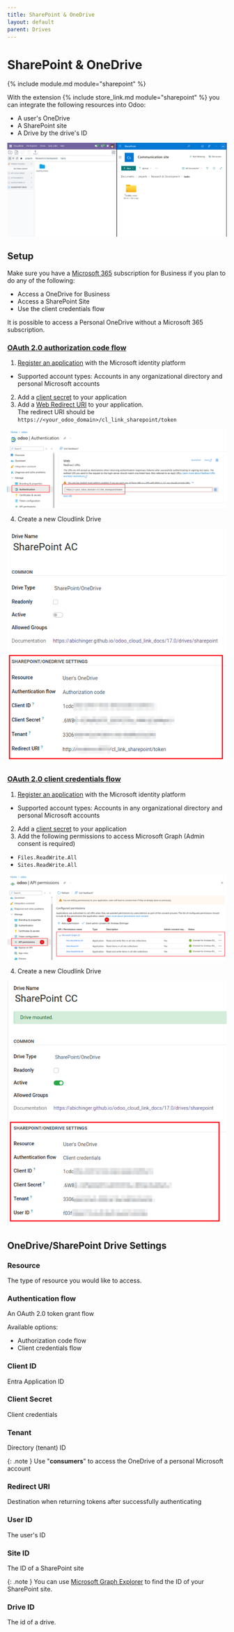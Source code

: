 ```yaml
---
title: SharePoint & OneDrive
layout: default
parent: Drives
---
```


# SharePoint & OneDrive

{% include module.md module="sharepoint" %}

With the extension {% include store_link.md module="sharepoint" %} you can integrate the following resources into Odoo:
- A user's OneDrive
- A SharePoint site
- A Drive by the drive's ID

![SharePoint Hero](../assets/sharepoint_hero.png)

## Setup

Make sure you have a [Microsoft 365](https://www.microsoft.com/en-us/microsoft-365/business) subscription for Business if you plan to do any of the following:
- Access a OneDrive for Business
- Access a SharePoint Site
- Use the client credentials flow

It is possible to access a Personal OneDrive without a Microsoft 365 subscription.

### [OAuth 2.0 authorization code flow](https://learn.microsoft.com/en-us/entra/identity-platform/v2-oauth2-auth-code-flow)

1. [Register an application] with the Microsoft identity platform
  - Supported account types: Accounts in any organizational directory and personal Microsoft accounts
2. Add a [client secret] to your application
3. Add a [Web Redirect URI] to your application.<br />
The redirect URI should be `https://<your_odoo_domain>/cl_link_sharepoint/token`

![Web Redirect URI](../assets/sharepoint_redirect_uri.png)

4. Create a new Cloudlink Drive

![client credentials](../assets/sharepoint_auth_flow.png)
 
### [OAuth 2.0 client credentials flow](https://learn.microsoft.com/en-us/entra/identity-platform/v2-oauth2-client-creds-grant-flow)

1. [Register an application] with the Microsoft identity platform
  - Supported account types: Accounts in any organizational directory and personal Microsoft accounts
2. Add a [client secret] to your application
3. Add the following permissions to access Microsoft Graph (Admin consent is required)
  - `Files.ReadWrite.All`
  - `Sites.ReadWrite.All`

![API permissions](../assets/sharepoint_api_permissions.png)

4. Create a new Cloudlink Drive

![client credentials](../assets/sharepoint_credential_flow.png)

## OneDrive/SharePoint Drive Settings

### Resource

The type of resource you would like to access.

### Authentication flow

An OAuth 2.0 token grant flow

Available options:
- Authorization code flow
- Client credentials flow

### Client ID

Entra Application ID

### Client Secret

Client credentials

### Tenant

Directory (tenant) ID

{: .note }
Use "**consumers**" to access the OneDrive of a personal Microsoft account 

### Redirect URI

Destination when returning tokens after successfully authenticating

### User ID

The user's ID

### Site ID

The ID of a SharePoint site

{: .note }
You can use [Microsoft Graph Explorer](https://graph.microsoft.com/v1.0/sites/root:/sites/SITE_NAME) to find the ID of your SharePoint site. 

### Drive ID

The id of a drive.

[Register an application]: https://learn.microsoft.com/en-us/entra/identity-platform/quickstart-register-app?tabs=client-secret#register-an-application
[client secret]: https://learn.microsoft.com/en-us/entra/identity-platform/quickstart-register-app?tabs=client-secret#add-credentials
[Web Redirect URI]: https://learn.microsoft.com/en-us/entra/identity-platform/quickstart-register-app?tabs=certificate#add-a-redirect-uri
